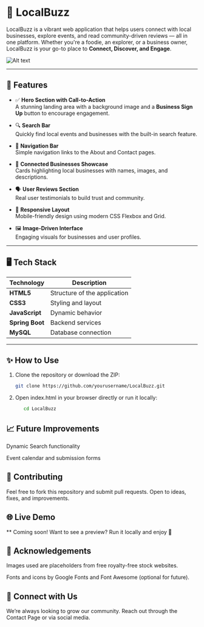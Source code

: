 
# 🌟 LocalBuzz

LocalBuzz is a vibrant web application that helps users connect with local businesses, explore events, and read community-driven reviews — all in one platform. Whether you're a foodie, an explorer, or a business owner, LocalBuzz is your go-to place to **Connect, Discover, and Engage**.

![Alt text](https://github.com/HarisAkbar03/LocalBuzz/raw/main/src/main/resources/static/images/logo.png)


---

## 🚀 Features

- ✅ **Hero Section with Call-to-Action**  
  A stunning landing area with a background image and a **Business Sign Up** button to encourage engagement.

- 🔍 **Search Bar**  
  Quickly find local events and businesses with the built-in search feature.

- 🧭 **Navigation Bar**  
  Simple navigation links to the About and Contact pages.

- 🏪 **Connected Businesses Showcase**  
  Cards highlighting local businesses with names, images, and descriptions.

- 🗣️ **User Reviews Section**  
  Real user testimonials to build trust and community.

- 🦶 **Responsive Layout**  
  Mobile-friendly design using modern CSS Flexbox and Grid.

- 🖼️ **Image-Driven Interface**  
  Engaging visuals for businesses and user profiles.

---

## 🖥️ Tech Stack

| Technology       | Description                     |
|------------------|---------------------------------|
| **HTML5**        | Structure of the application    |
| **CSS3**         | Styling and layout              |
| **JavaScript**   | Dynamic behavior                |
| **Spring Boot**  | Backend services                |
| **MySQL**        | Database connection             |

---

## ✨ How to Use

1. Clone the repository or download the ZIP:

   ```bash
   git clone https://github.com/yourusername/LocalBuzz.git
2. Open index.html in your browser directly or run it locally:
   ```bash
      cd LocalBuzz
## 📈 Future Improvements

Dynamic Search functionality

Event calendar and submission forms

## 🤝 Contributing

Feel free to fork this repository and submit pull requests. Open to ideas, fixes, and improvements.


## 🌐 Live Demo

**
Coming soon! Want to see a preview? Run it locally and enjoy 🎉

## 🙌 Acknowledgements

Images used are placeholders from free royalty-free stock websites.

Fonts and icons by Google Fonts and Font Awesome (optional for future).

## 💌 Connect with Us

We’re always looking to grow our community. Reach out through the Contact Page or via social media.
